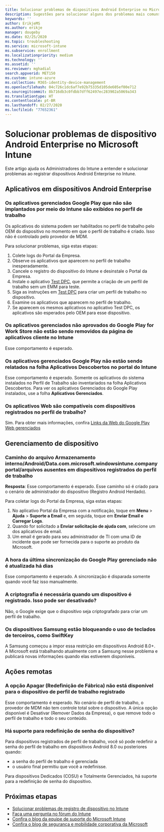 ```yaml
---
title: Solucionar problemas de dispositivos Android Enterprise no Microsoft Intune
description: Sugestões para solucionar alguns dos problemas mais comuns ao registrar dispositivos Android no Intune.
keywords: ''
author: ErikjeMS
ms.author: erikje
manager: dougeby
ms.date: 02/25/2020
ms.topic: troubleshooting
ms.service: microsoft-intune
ms.subservice: enrollment
ms.localizationpriority: medium
ms.technology: ''
ms.assetid: ''
ms.reviewer: mghadial
search.appverid: MET150
ms.custom: intune-azure
ms.collection: M365-identity-device-management
ms.openlocfilehash: 04c726c1dc6af7e92b75335d105de605ef00e712
ms.sourcegitcommit: 8b716db3c0fdbb7dff62497ec283902a5069a343
ms.translationtype: HT
ms.contentlocale: pt-BR
ms.lasthandoff: 02/27/2020
ms.locfileid: "77652361"
---
```

# <a name="troubleshoot-android-enterprise-device-problems-in-microsoft-intune"></a>Solucionar problemas de dispositivo Android Enterprise no Microsoft Intune

Este artigo ajuda os Administradores do Intune a entender e solucionar problemas ao registrar dispositivos Android Enterprise no Intune.

## <a name="apps-on-android-enterprise-devices"></a>Aplicativos em dispositivos Android Enterprise

### <a name="managed-google-play-apps-that-arent-deployed-through-intune-are-displayed-in-the-work-profile"></a>Os aplicativos gerenciados Google Play que não são implantados por meio do Intune são exibidos no perfil de trabalho
Os aplicativos do sistema podem ser habilitados no perfil de trabalho pelo OEM do dispositivo no momento em que o perfil de trabalho é criado. Isso não é controlado pelo provedor de MDM.

Para solucionar problemas, siga estas etapas:

  1. Colete logs do Portal da Empresa.
  2. Observe os aplicativos que aparecem no perfil de trabalho inesperadamente.
  3. Cancele o registro do dispositivo do Intune e desinstale o Portal da Empresa.
  4. Instale o aplicativo [Test DPC](https://play.google.com/store/apps/details?id=com.afwsamples.testdpc), que permite a criação de um perfil de trabalho sem um EMM para teste.
  5. Siga as instruções em [Test DPC](https://play.google.com/store/apps/details?id=com.afwsamples.testdpc) para criar um perfil de trabalho no dispositivo.
  6. Examine os aplicativos que aparecem no perfil de trabalho. 
  7. Se aparecem os mesmos aplicativos no aplicativo Test DPC, os aplicativos são esperados pelo OEM para esse dispositivo.

### <a name="unapproved-managed-google-play-for-work-store-apps-arent-being-removed-from-the-client-apps-page-in-intune"></a>Os aplicativos gerenciados não aprovados do Google Play for Work Store não estão sendo removidos da página de aplicativos cliente no Intune
Esse comportamento é esperado.

### <a name="managed-google-play-apps-arent-being-reported-under-the-discovered-apps-blade-in-the-intune-portal"></a>Os aplicativos gerenciados Google Play não estão sendo relatados na folha Aplicativos Descobertos no portal do Intune
Esse comportamento é esperado. Somente os aplicativos do sistema instalados no Perfil de Trabalho são inventariados na folha Aplicativos Descobertos. Para ver os aplicativos Gerenciados do Google Play instalados, use a folha **Aplicativos Gerenciados**.

### <a name="are-web-applications-supported-for-work-profile-enrolled-devices"></a>Os aplicativos Web são compatíveis com dispositivos registrados no perfil de trabalho?
Sim. Para obter mais informações, confira [Links da Web do Google Play Web gerenciados](../apps/apps-add-android-for-work.md#managed-google-play-web-links)

## <a name="device-management"></a>Gerenciamento de dispositivo

### <a name="file-path-internal-storageandroiddatacommicrosoftwindowsintunecompanyportalfiles-missing-on-work-profile-enrolled-devices"></a>Caminho do arquivo Armazenamento interno/Android/Data.com.microsoft.windowsintune.companyportal/arquivos ausentes em dispositivos registrados do perfil de trabalho

  **Resposta**: Esse comportamento é esperado. Esse caminho só é criado para o cenário de administrador do dispositivo (Registro Android Herdado).

  Para coletar logs do Portal da Empresa, siga estas etapas:

  1. No aplicativo Portal da Empresa com a notificação, toque em **Menu** > **Ajuda** > **Suporte a Email** e, em seguida, toque em **Enviar Email e Carregar Logs**. 
  2. Quando for solicitado a **Enviar solicitação de ajuda com**, selecione um dos aplicativos de email.
  3. Um email é gerado para seu administrador de TI com uma ID de incidente que pode ser fornecida para o suporte ao produto da Microsoft.

### <a name="managed-google-play-last-sync-time--hasnt-been-updated-in-days"></a>A hora da última sincronização do Google Play gerenciado não é atualizada há dias
Esse comportamento é esperado. A sincronização é disparada somente quando você faz isso manualmente.

### <a name="encryption-is-required-when-a-device-is-enrolled-can-it-be-turned-off"></a>A criptografia é necessária quando um dispositivo é registrado. Isso pode ser desativado?
Não, o Google exige que o dispositivo seja criptografado para criar um perfil de trabalho. 

### <a name="samsung-devices-are-blocking-the-use-of-third-party-keyboards-like-swiftkey"></a>Os dispositivos Samsung estão bloqueando o uso de teclados de terceiros, como SwiftKey
A Samsung começou a impor essa restrição em dispositivos Android 8.0+. A Microsoft está trabalhando atualmente com a Samsung nesse problema e publicará novas informações quando elas estiverem disponíveis.

## <a name="remote-actions"></a>Ações remotas

### <a name="wipe-factory-reset-option-isnt-available-for-work-profile-enrolled-device"></a>A opção Apagar (Redefinição de Fábrica) não está disponível para o dispositivo de perfil de trabalho registrado
Esse comportamento é esperado. No cenário de perfil de trabalho, o provedor de MDM não tem controle total sobre o dispositivo. A única opção disponível é Desativar (Remover Dados da Empresa), o que remove todo o perfil de trabalho e todo o seu conteúdo.

### <a name="is-device-passcode-reset-supported"></a>Há suporte para redefinição de senha do dispositivo?
Para dispositivos registrados de perfil de trabalho, você só pode redefinir a senha do perfil de trabalho em dispositivos Android 8.0 ou posteriores quando:
- a senha do perfil de trabalho é gerenciada
- o usuário final permitiu que você a redefinisse.

Para dispositivos Dedicados (COSU) e Totalmente Gerenciados, há suporte para a redefinição de senha do dispositivo.


## <a name="next-steps"></a>Próximas etapas

- [Solucionar problemas de registro de dispositivo no Intune](../troubleshoot-device-enrollment-in-intune.md)
- [Faça uma pergunta no fórum do Intune](https://social.technet.microsoft.com/Forums/%7Blang-locale%7D/home?category=microsoftintune&filter=alltypes&sort=lastpostdesc)
- [Confira o blog da equipe de suporte do Microsoft Intune](https://techcommunity.microsoft.com/t5/Intune-Customer-Success/bg-p/IntuneCustomerSuccess)
- [Confira o blog de segurança e mobilidade corporativa da Microsoft](https://techcommunity.microsoft.com/t5/Azure-Active-Directory-Identity/Announcing-the-public-preview-of-Azure-AD-group-based-license/ba-p/245210)